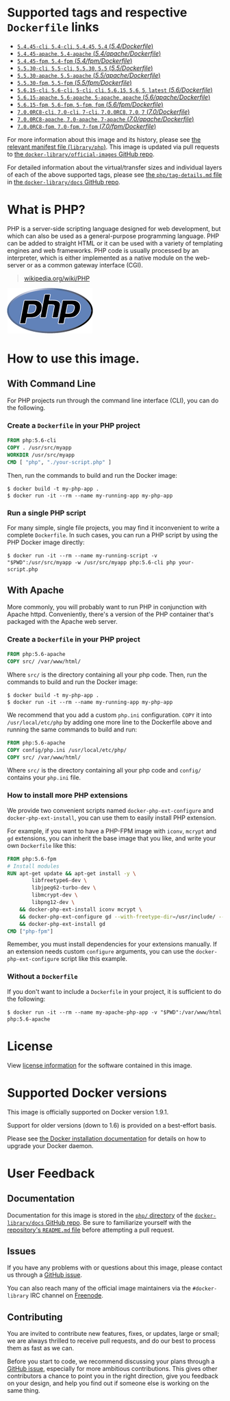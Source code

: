 # Supported tags and respective `Dockerfile` links

-	[`5.4.45-cli`, `5.4-cli`, `5.4.45`, `5.4` (*5.4/Dockerfile*)](https://github.com/docker-library/php/blob/fec7f537f049aafd2102202519c3ca9cb9576707/5.4/Dockerfile)
-	[`5.4.45-apache`, `5.4-apache` (*5.4/apache/Dockerfile*)](https://github.com/docker-library/php/blob/fec7f537f049aafd2102202519c3ca9cb9576707/5.4/apache/Dockerfile)
-	[`5.4.45-fpm`, `5.4-fpm` (*5.4/fpm/Dockerfile*)](https://github.com/docker-library/php/blob/fec7f537f049aafd2102202519c3ca9cb9576707/5.4/fpm/Dockerfile)
-	[`5.5.30-cli`, `5.5-cli`, `5.5.30`, `5.5` (*5.5/Dockerfile*)](https://github.com/docker-library/php/blob/fec7f537f049aafd2102202519c3ca9cb9576707/5.5/Dockerfile)
-	[`5.5.30-apache`, `5.5-apache` (*5.5/apache/Dockerfile*)](https://github.com/docker-library/php/blob/fec7f537f049aafd2102202519c3ca9cb9576707/5.5/apache/Dockerfile)
-	[`5.5.30-fpm`, `5.5-fpm` (*5.5/fpm/Dockerfile*)](https://github.com/docker-library/php/blob/fec7f537f049aafd2102202519c3ca9cb9576707/5.5/fpm/Dockerfile)
-	[`5.6.15-cli`, `5.6-cli`, `5-cli`, `cli`, `5.6.15`, `5.6`, `5`, `latest` (*5.6/Dockerfile*)](https://github.com/docker-library/php/blob/6e600f59a4405b5066eb78f5f02180212dffd065/5.6/Dockerfile)
-	[`5.6.15-apache`, `5.6-apache`, `5-apache`, `apache` (*5.6/apache/Dockerfile*)](https://github.com/docker-library/php/blob/6e600f59a4405b5066eb78f5f02180212dffd065/5.6/apache/Dockerfile)
-	[`5.6.15-fpm`, `5.6-fpm`, `5-fpm`, `fpm` (*5.6/fpm/Dockerfile*)](https://github.com/docker-library/php/blob/6e600f59a4405b5066eb78f5f02180212dffd065/5.6/fpm/Dockerfile)
-	[`7.0.0RC8-cli`, `7.0-cli`, `7-cli`, `7.0.0RC8`, `7.0`, `7` (*7.0/Dockerfile*)](https://github.com/docker-library/php/blob/e7762b5057d8b6dcf96abe16d4bd7d152784c68f/7.0/Dockerfile)
-	[`7.0.0RC8-apache`, `7.0-apache`, `7-apache` (*7.0/apache/Dockerfile*)](https://github.com/docker-library/php/blob/e7762b5057d8b6dcf96abe16d4bd7d152784c68f/7.0/apache/Dockerfile)
-	[`7.0.0RC8-fpm`, `7.0-fpm`, `7-fpm` (*7.0/fpm/Dockerfile*)](https://github.com/docker-library/php/blob/e7762b5057d8b6dcf96abe16d4bd7d152784c68f/7.0/fpm/Dockerfile)

For more information about this image and its history, please see [the relevant manifest file (`library/php`)](https://github.com/docker-library/official-images/blob/master/library/php). This image is updated via pull requests to [the `docker-library/official-images` GitHub repo](https://github.com/docker-library/official-images).

For detailed information about the virtual/transfer sizes and individual layers of each of the above supported tags, please see [the `php/tag-details.md` file](https://github.com/docker-library/docs/blob/master/php/tag-details.md) in [the `docker-library/docs` GitHub repo](https://github.com/docker-library/docs).

# What is PHP?

PHP is a server-side scripting language designed for web development, but which can also be used as a general-purpose programming language. PHP can be added to straight HTML or it can be used with a variety of templating engines and web frameworks. PHP code is usually processed by an interpreter, which is either implemented as a native module on the web-server or as a common gateway interface (CGI).

> [wikipedia.org/wiki/PHP](http://en.wikipedia.org/wiki/PHP)

![logo](https://raw.githubusercontent.com/docker-library/docs/master/php/logo.png)

# How to use this image.

## With Command Line

For PHP projects run through the command line interface (CLI), you can do the following.

### Create a `Dockerfile` in your PHP project

```dockerfile
FROM php:5.6-cli
COPY . /usr/src/myapp
WORKDIR /usr/src/myapp
CMD [ "php", "./your-script.php" ]
```

Then, run the commands to build and run the Docker image:

```console
$ docker build -t my-php-app .
$ docker run -it --rm --name my-running-app my-php-app
```

### Run a single PHP script

For many simple, single file projects, you may find it inconvenient to write a complete `Dockerfile`. In such cases, you can run a PHP script by using the PHP Docker image directly:

```console
$ docker run -it --rm --name my-running-script -v "$PWD":/usr/src/myapp -w /usr/src/myapp php:5.6-cli php your-script.php
```

## With Apache

More commonly, you will probably want to run PHP in conjunction with Apache httpd. Conveniently, there's a version of the PHP container that's packaged with the Apache web server.

### Create a `Dockerfile` in your PHP project

```dockerfile
FROM php:5.6-apache
COPY src/ /var/www/html/
```

Where `src/` is the directory containing all your php code. Then, run the commands to build and run the Docker image:

```console
$ docker build -t my-php-app .
$ docker run -it --rm --name my-running-app my-php-app
```

We recommend that you add a custom `php.ini` configuration. `COPY` it into `/usr/local/etc/php` by adding one more line to the Dockerfile above and running the same commands to build and run:

```dockerfile
FROM php:5.6-apache
COPY config/php.ini /usr/local/etc/php/
COPY src/ /var/www/html/
```

Where `src/` is the directory containing all your php code and `config/` contains your `php.ini` file.

### How to install more PHP extensions

We provide two convenient scripts named `docker-php-ext-configure` and `docker-php-ext-install`, you can use them to easily install PHP extension.

For example, if you want to have a PHP-FPM image with `iconv`, `mcrypt` and `gd` extensions, you can inherit the base image that you like, and write your own `Dockerfile` like this:

```dockerfile
FROM php:5.6-fpm
# Install modules
RUN apt-get update && apt-get install -y \
        libfreetype6-dev \
        libjpeg62-turbo-dev \
        libmcrypt-dev \
        libpng12-dev \
    && docker-php-ext-install iconv mcrypt \
    && docker-php-ext-configure gd --with-freetype-dir=/usr/include/ --with-jpeg-dir=/usr/include/ \
    && docker-php-ext-install gd
CMD ["php-fpm"]
```

Remember, you must install dependencies for your extensions manually. If an extension needs custom `configure` arguments, you can use the `docker-php-ext-configure` script like this example.

### Without a `Dockerfile`

If you don't want to include a `Dockerfile` in your project, it is sufficient to do the following:

```console
$ docker run -it --rm --name my-apache-php-app -v "$PWD":/var/www/html php:5.6-apache
```

# License

View [license information](http://php.net/license/) for the software contained in this image.

# Supported Docker versions

This image is officially supported on Docker version 1.9.1.

Support for older versions (down to 1.6) is provided on a best-effort basis.

Please see [the Docker installation documentation](https://docs.docker.com/installation/) for details on how to upgrade your Docker daemon.

# User Feedback

## Documentation

Documentation for this image is stored in the [`php/` directory](https://github.com/docker-library/docs/tree/master/php) of the [`docker-library/docs` GitHub repo](https://github.com/docker-library/docs). Be sure to familiarize yourself with the [repository's `README.md` file](https://github.com/docker-library/docs/blob/master/README.md) before attempting a pull request.

## Issues

If you have any problems with or questions about this image, please contact us through a [GitHub issue](https://github.com/docker-library/php/issues).

You can also reach many of the official image maintainers via the `#docker-library` IRC channel on [Freenode](https://freenode.net).

## Contributing

You are invited to contribute new features, fixes, or updates, large or small; we are always thrilled to receive pull requests, and do our best to process them as fast as we can.

Before you start to code, we recommend discussing your plans through a [GitHub issue](https://github.com/docker-library/php/issues), especially for more ambitious contributions. This gives other contributors a chance to point you in the right direction, give you feedback on your design, and help you find out if someone else is working on the same thing.

